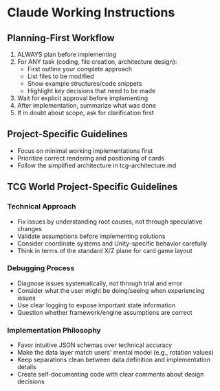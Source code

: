   # Claude Working Instructions

  ## Planning-First Workflow

  1. ALWAYS plan before implementing
  2. For ANY task (coding, file creation, architecture design):
     - First outline your complete approach
     - List files to be modified
     - Show example structures/code snippets
     - Highlight key decisions that need to be made
  3. Wait for explicit approval before implementing
  4. After implementation, summarize what was done
  5. If in doubt about scope, ask for clarification first

  ## Project-Specific Guidelines

  - Focus on minimal working implementations first
  - Prioritize correct rendering and positioning of cards
  - Follow the simplified architecture in tcg-architecture.md

  ## TCG World Project-Specific Guidelines

  ### Technical Approach
  - Fix issues by understanding root causes, not through speculative changes
  - Validate assumptions before implementing solutions
  - Consider coordinate systems and Unity-specific behavior carefully
  - Think in terms of the standard X/Z plane for card game layout

  ### Debugging Process
  - Diagnose issues systematically, not through trial and error
  - Consider what the user might be doing/seeing when experiencing issues
  - Use clear logging to expose important state information
  - Question whether framework/engine assumptions are correct

  ### Implementation Philosophy
  - Favor intuitive JSON schemas over technical accuracy
  - Make the data layer match users' mental model (e.g., rotation values)
  - Keep separations clean between data definition and implementation details
  - Create self-documenting code with clear comments about design decisions
